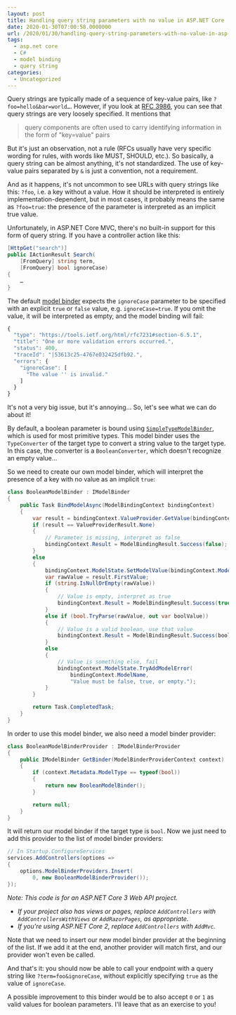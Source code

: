 ```yaml
---
layout: post
title: Handling query string parameters with no value in ASP.NET Core
date: 2020-01-30T07:00:58.0000000
url: /2020/01/30/handling-query-string-parameters-with-no-value-in-asp-net-core/
tags:
  - asp.net core
  - C#
  - model binding
  - query string
categories:
  - Uncategorized
---
```



Query strings are typically made of a sequence of key-value pairs, like `?foo=hello&bar=world…`. However, if you look at [RFC 3986](https://tools.ietf.org/html/rfc3986#section-3.4), you can see that query strings are very loosely specified. It mentions that


> query components are often used to carry identifying information in the form of "key=value" pairs


But it's just an observation, not a rule (RFCs usually have very specific wording for rules, with words like MUST, SHOULD, etc.). So basically, a query string can be almost anything, it's not standardized. The use of key-value pairs separated by `&` is just a convention, not a requirement.

And as it happens, it's not uncommon to see URLs with query strings like this: `?foo`, i.e. a key without a value. How it should be interpreted is entirely implementation-dependent, but in most cases, it probably means the same as `?foo=true`: the presence of the parameter is interpreted as an implicit true value.

Unfortunately, in ASP.NET Core MVC, there's no built-in support for this form of query string. If you have a controller action like this:

```csharp
[HttpGet("search")]
public IActionResult Search(
    [FromQuery] string term,
    [FromQuery] bool ignoreCase)
{
    …
}
```

The default [model binder](https://docs.microsoft.com/en-us/aspnet/core/mvc/models/model-binding?view=aspnetcore-3.1) expects the `ignoreCase` parameter to be specified with an explicit `true` or `false` value, e.g. `ignoreCase=true`. If you omit the value, it will be interpreted as empty, and the model binding will fail:

```javascript
{
  "type": "https://tools.ietf.org/html/rfc7231#section-6.5.1",
  "title": "One or more validation errors occurred.",
  "status": 400,
  "traceId": "|53613c25-4767e032425dfb92.",
  "errors": {
    "ignoreCase": [
      "The value '' is invalid."
    ]
  }
}
```

It's not a very big issue, but it's annoying… So, let's see what we can do about it!

By default, a boolean parameter is bound using [`SimpleTypeModelBinder`](https://docs.microsoft.com/en-us/dotnet/api/microsoft.aspnetcore.mvc.modelbinding.binders.simpletypemodelbinder?view=aspnetcore-3.1), which is used for most primitive types. This model binder uses the `TypeConverter` of the target type to convert a string value to the target type. In this case, the converter is a `BooleanConverter`, which doesn't recognize an empty value…

So we need to create our own model binder, which will interpret the presence of a key with no value as an implicit `true`:

```csharp
class BooleanModelBinder : IModelBinder
{
    public Task BindModelAsync(ModelBindingContext bindingContext)
    {
        var result = bindingContext.ValueProvider.GetValue(bindingContext.ModelName);
        if (result == ValueProviderResult.None)
        {
            // Parameter is missing, interpret as false
            bindingContext.Result = ModelBindingResult.Success(false);
        }
        else
        {
            bindingContext.ModelState.SetModelValue(bindingContext.ModelName, result);
            var rawValue = result.FirstValue;
            if (string.IsNullOrEmpty(rawValue))
            {
                // Value is empty, interpret as true
                bindingContext.Result = ModelBindingResult.Success(true);
            }
            else if (bool.TryParse(rawValue, out var boolValue))
            {
                // Value is a valid boolean, use that value
                bindingContext.Result = ModelBindingResult.Success(boolValue);
            }
            else
            {
                // Value is something else, fail
                bindingContext.ModelState.TryAddModelError(
                    bindingContext.ModelName,
                    "Value must be false, true, or empty.");
            }
        }

        return Task.CompletedTask;
    }
}
```

In order to use this model binder, we also need a model binder provider:

```csharp
class BooleanModelBinderProvider : IModelBinderProvider
{
    public IModelBinder GetBinder(ModelBinderProviderContext context)
    {
        if (context.Metadata.ModelType == typeof(bool))
        {
            return new BooleanModelBinder();
        }

        return null;
    }
}
```

It will return our model binder if the target type is `bool`. Now we just need to add this provider to the list of model binder providers:

```csharp
// In Startup.ConfigureServices
services.AddControllers(options =>
{
    options.ModelBinderProviders.Insert(
        0, new BooleanModelBinderProvider());
});
```

*Note: This code is for an ASP.NET Core 3 Web API project.*

- *If your project also has views or pages, replace `AddControllers` with `AddControllersWithViews` or `AddRazorPages`, as appropriate.*
- *If you're using ASP.NET Core 2, replace `AddControllers` with `AddMvc`.*


Note that we need to insert our new model binder provider at the beginning of the list. If we add it at the end, another provider will match first, and our provider won't even be called.

And that's it: you should now be able to call your endpoint with a query string like `?term=foo&ignoreCase`, without explicitly specifying `true` as the value of `ignoreCase`.

A possible improvement to this binder would be to also accept `0` or `1` as valid values for boolean parameters. I'll leave that as an exercise to you!


